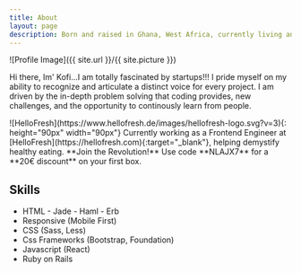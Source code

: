 ```yaml
---
title: About
layout: page
description: Born and raised in Ghana, West Africa, currently living and working in Tech in one of the most progressive cities.  Navigating the Tech, experiencing firsthand the best parts aspects and the bottlenext while actively supporting the cause of diversity and inclusion. 
---
```

![Profile Image]({{ site.url }}/{{ site.picture }})

Hi there, Im' Kofi...I am totally fascinated by startups!!! I pride myself on my ability to recognize and articulate a distinct voice for every project. I am driven by the in-depth problem solving that coding provides, new challenges, and the opportunity to continously learn from people.
<div class="breaker"></div>
![HelloFresh](https://www.hellofresh.de/images/hellofresh-logo.svg?v=3){: height="90px" width="90px"}
Currently working as a Frontend Engineer at [HelloFresh](https://hellofresh.com){:target="_blank"}, helping demystify healthy eating. **Join the Revolution!** Use code **NLAJX7** for a **20€ discount** on your first box.
<div class="breaker"></div>


<h2>Skills</h2>

<ul class="skill-list">
	<li>HTML - Jade - Haml - Erb</li>
	<li>Responsive (Mobile First)</li>
	<li>CSS (Sass, Less)</li>
	<li>Css Frameworks (Bootstrap, Foundation)</li>
	<li>Javascript (React)</li>
	<li>Ruby on Rails</li>
</ul>
<!--
<a href="/assets/docs/resume_victor_asante-kyei.pdf" download>Download CV(English)</a>
-->
<!--
<h2>Projects</h2>

<ul>
	<li><a href="https://github.com/">Lorem Lorem</a></li>
	<li><a href="https://github.com/">Ipsum Dolor</a></li>
	<li><a href="https://github.com/">Dolor Lorem</a></li>
</ul>
-->
